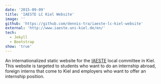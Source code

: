 ```yaml
---
date: '2015-09-09'
title: 'IAESTE LC Kiel Website'
image: ''
github: 'https://github.com/dennis-tra/iaeste-lc-kiel-website'
external: 'http://www.iaeste.uni-kiel.de/en/'
tech:
  - Jekyll
  - Bootstrap
show: 'true'
---
```


An internationalized static website for the [IAESTE](https://iaeste.org/) local committee in Kiel. This website is targeted to students who want to do an internship abroad, foreign interns that come to Kiel and employers who want to offer an internship position.
